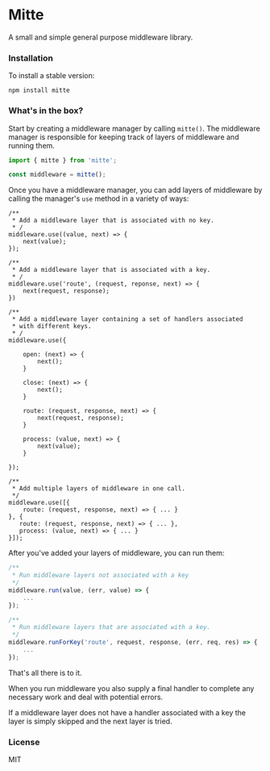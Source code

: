 # Mitte

A small and simple general purpose middleware library.


### Installation

To install a stable version:

```
npm install mitte
```

### What's in the box?

Start by creating a middleware manager by calling `mitte()`. The middleware manager is responsible for keeping track of layers of middleware and running them.

```js
import { mitte } from 'mitte';

const middleware = mitte();
```

Once you have a middleware manager, you can add layers of middleware by calling the manager's `use` method in a variety of ways:

```
/**
 * Add a middleware layer that is associated with no key.
 * /
middleware.use((value, next) => {
    next(value);
});

/**
 * Add a middleware layer that is associated with a key.
 * /
middleware.use('route', (request, reponse, next) => {
	next(request, response);
})

/**
 * Add a middleware layer containing a set of handlers associated
 * with different keys.
 * /
middleware.use({

    open: (next) => {
        next();
    }

    close: (next) => {
    	next();
    }

    route: (request, response, next) => {
    	next(request, response);
    }

    process: (value, next) => {
    	next(value);
    }

});

/**
 * Add multiple layers of middleware in one call.
 */
middleware.use([{
	route: (request, response, next) => { ... }
}, {
   route: (request, response, next) => { ... },
   process: (value, next) => { ... }
}]);

```

After you've added your layers of middleware, you can run them:

```js
/**
 * Run middleware layers not associated with a key
 */
middleware.run(value, (err, value) => {
    ...
});

/**
 * Run middleware layers that are associated with a key.
 */
middleware.runForKey('route', request, response, (err, req, res) => {
    ...
});
```

That's all there is to it.

When you run middleware you also supply a final handler to complete any necessary work and deal with potential errors.

If a middleware layer does not have a handler associated with a key the layer is simply skipped and the next layer is tried.

### License

MIT
